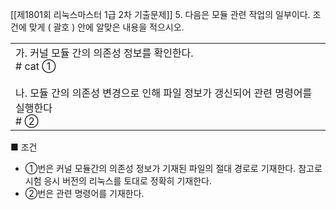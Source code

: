 [[제1801회 리눅스마스터 1급 2차 기출문제]]
5. 다음은 모듈 관련 작업의 일부이다. 조건에 맞게 ( 괄호 ) 안에 알맞은 내용을 적으시오.

|   |
|---|
|가. 커널 모듈 간의 의존성 정보를 확인한다.  <br># cat ①  <br>  <br>나. 모듈 간의 의존성 변경으로 인해 파일 정보가 갱신되어 관련 명령어를 실행한다  <br># ②|

■ 조건  
- ①번은 커널 모듈간의 의존성 정보가 기재된 파일의 절대 경로로 기재한다. 참고로 시험 응시 버전의 리눅스를 토대로 정확히 기재한다.  
- ②번은 관련 명령어를 기재한다.

